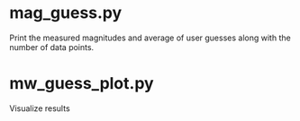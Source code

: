 # mag_guess.py	

Print the measured magnitudes and average of user guesses along with the number of data points.

# mw_guess_plot.py

Visualize results

